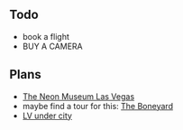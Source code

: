 ## Todo

 * book a flight
 * BUY A CAMERA

## Plans

 * [The Neon Museum Las Vegas](http://neonmuseum.org/)
 * maybe find a tour for this: [The Boneyard](http://www.placehacking.co.uk/2011/12/15/military-infiltration-boneyard/)
 * [LV under city](http://www.placehacking.co.uk/2011/05/12/las-vegas-undercity/)
